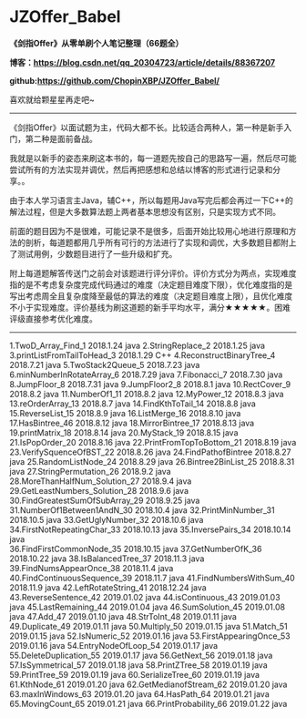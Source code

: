 # JZOffer_Babel

**《剑指Offer》从零单刷个人笔记整理（66题全）**

**博客：https://blog.csdn.net/qq_20304723/article/details/88367207**

**github:https://github.com/ChopinXBP/JZOffer_Babel/**

喜欢就给颗星星再走吧~

---

《剑指Offer》以面试题为主，代码大都不长。比较适合两种人，第一种是新手入门，第二种是面前备战。

我就是以新手的姿态来刷这本书的，每一道题先按自己的思路写一遍，然后尽可能尝试所有的方法实现并调优，然后再把感想和总结以博客的形式进行记录和分享。。

由于本人学习语言主Java，辅C++，所以每题用Java写完后都会再过一下C++的解法过程，但是大多数算法题上两者基本思想没有区别，只是实现方式不同。

前面的题目因为不是很难，可能记录不是很多，后面开始比较用心地进行原理和方法的剖析，每道题都用几乎所有可行的方法进行了实现和调优，大多数题目都附上了测试用例，少数题目进行了一些升级和扩充。

附上每道题解答传送门之前会对该题进行评分评价。评价方式分为两点，实现难度指的是不考虑复杂度完成代码通过的难度（决定题目难度下限），优化难度指的是写出考虑周全且复杂度降至最低的算法的难度（决定题目难度上限），且优化难度不小于实现难度。评价基线为刷这道题的新手平均水平，满分★★★★★。困难评级直接参考优化难度。

---

1.TwoD_Array_Find_1				2018.1.24	java
2.StringReplace_2				2018.1.25   java
3.printListFromTailToHead_3		2018.1.29	C++
4.ReconstructBinaryTree_4		2018.7.21	java
5.TwoStack2Queue_5				2018.7.23	java
6.minNumberInRotateArray_6		2018.7.29	java
7.Fibonacci_7					2018.7.30	java
8.JumpFloor_8					2018.7.31	java
9.JumpFloor2_8					2018.8.1	java
10.RectCover_9					2018.8.2	java
11.NumberOf1_11					2018.8.2	java
12.MyPower_12					2018.8.3	java
13.reOrderArray_13				2018.8.7	java
14.FindKthToTail_14				2018.8.8	java
15.ReverseList_15				2018.8.9	java
16.ListMerge_16					2018.8.10	java
17.HasBintree_46				2018.8.12	java
18.MirrorBintree_17				2018.8.13	java
19.printMatrix_18				2018.8.14	java
20.MyStack_19					2018.8.15	java
21.IsPopOrder_20				2018.8.16	java
22.PrintFromTopToBottom_21		2018.8.19	java
23.VerifySquenceOfBST_22		2018.8.26	java
24.FindPathofBintree			2018.8.27	java
25.RandomListNode_24			2018.8.29	java
26.Bintree2BinList_25			2018.8.31	java
27.StringPermutation_26			2018.9.2	java
28.MoreThanHalfNum_Solution_27	2018.9.4	java
29.GetLeastNumbers_Solution_28	2018.9.6	java
30.FindGreatestSumOfSubArray_29	2018.9.25	java
31.NumberOf1Between1AndN_30		2018.10.4	java
32.PrintMinNumber_31			2018.10.5	java
33.GetUglyNumber_32				2018.10.6	java
34.FirstNotRepeatingChar_33		2018.10.13	java
35.InversePairs_34				2018.10.14	java                                                                                                                                                                                                                                                                                                                     
36.FindFirstCommonNode_35		2018.10.15	java
37.GetNumberOfK_36				2018.10.22	java
38.IsBalancedTree_37			2018.11.3	java
39.FindNumsAppearOnce_38		2018.11.4	java
40.FindContinuousSequence_39	2018.11.7	java
41.FindNumbersWithSum_40		2018.11.9	java
42.LeftRotateString_41			2018.12.24	java
43.ReverseSentence_42			2019.01.02	java
44.isContinuous_43				2019.01.03	java
45.LastRemaining_44				2019.01.04	java
46.SumSolution_45				2019.01.08	java
47.Add_47						2019.01.10	java
48.StrToInt_48					2019.01.11	java
49.Duplicate_49					2019.01.11	java
50.Multiply_50					2019.01.15	java
51.Match_51						2019.01.15	java
52.IsNumeric_52					2019.01.16	java
53.FirstAppearingOnce_53		2019.01.16	java
54.EntryNodeOfLoop_54			2019.01.17	java
55.DeleteDuplication_55			2019.01.17	java
56.GetNext_56					2019.01.18	java
57.IsSymmetrical_57				2019.01.18	java
58.PrintZTree_58				2019.01.19	java
59.PrintTree_59					2019.01.19	java
60.SerializeTree_60				2019.01.19	java
61.KthNode_61					2019.01.20	java
62.GetMedianofStream_62			2019.01.20	java
63.maxInWindows_63				2019.01.20	java
64.HasPath_64					2019.01.21	java
65.MovingCount_65				2019.01.21	java
66.PrintProbability_66			2019.01.22	java
